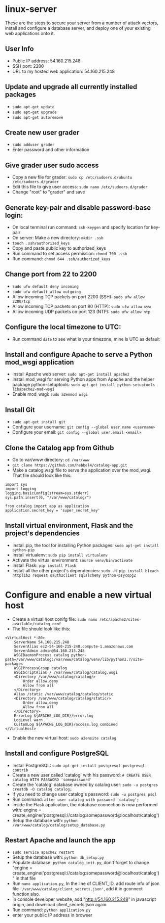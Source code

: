 # linux-server

These are the steps to secure your server from a number of attack vectors, install and configure a database server, and deploy one of your existing web applications onto it.

## User Info
* Public IP address: 54.160.215.248
* SSH port: 2200
* URL to my hosted web application: 54.160.215.248

## Update and upgrade all currently installed packages
* ```sudo apt-get update```
* ```sudo apt-get upgrade```
* ```sudo apt-get autoremove```

## Create new user grader
* ```sudo adduser grader```
* Enter password and other information

## Give grader user sudo access
* Copy a new file for grader: ```sudo cp /etc/sudoers.d/ubuntu /etc/sudoers.d/grader```
* Edit this file to give user access: ```sudo nano /etc/sudoers.d/grader```
* Change "root" to "grader" and save

## Generate key-pair and disable password-base login:
* On local terminal run command: ```ssh-keygen``` and specify location for key-pair
* On server: Make a new directory: ```mkdir .ssh```
* ```touch .ssh/authorized_keys```
* Copy and paste public key to authorized_keys
* Run command to set access permission: ```chmod 700 .ssh```
* Run command: ```chmod 644 .ssh/authorized_keys```

## Change port from 22 to 2200
* ```sudo ufw default deny incoming```
* ```sudo ufw default allow outgoing```
* Allow incoming TCP packets on port 2200 (SSH): ```sudo ufw allow 2200/tcp```
* Allow incoming TCP packets on port 80 (HTTP): ```sudo ufw allow www```
* Allow incoming UDP packets on port 123 (NTP): ```sudo ufw allow ntp```

## Configure the local timezone to UTC:
* Run command ```date``` to see what is your timezone, mine is UTC as default

## Install and configure Apache to serve a Python mod_wsgi application
* Install Apache web server: ```sudo apt-get install apache2```
* Install mod_wsgi for serving Python apps from Apache and the helper package python-setuptools: ```sudo apt-get install python-setuptools libapache2-mod-wsgi```
* Enable mod_wsgi: ```sudo a2enmod wsgi```

## Install Git
* ```sudo apt-get install git```
* Configure your username: ```git config --global user.name <username>```
* Configure your email: ```git config --global user.email <email>```

## Clone the Catalog app from Github
* Go to var/www directory: ```cd /var/www```
* ```git clone https://github.com/hebbel4/catalog-app.git```
* Make a catalog.wsgi file to serve the application over the mod_wsgi. That file should look like this:
```
import sys
import logging
logging.basicConfig(stream=sys.stderr)
sys.path.insert(0, "/var/www/catalog/")

from catalog import app as application
application.secret_key = 'super_secret_key'
```

## Install virtual environment, Flask and the project's dependencies
* Install pip, the tool for installing Python packages: ```sudo apt-get install python-pip```
* Install virtualenv: ```sudo pip install virtualenv```
* Activate the virtual environment: ```source venv/bin/activate```
* Install Flask: ```pip install Flask```
* Install all the other project's dependencies: ```sudo -H pip install bleach httplib2 request oauth2client sqlalchemy python-psycopg2```

# Configure and enable a new virtual host
* Create a virtual host conifg file: ```sudo nano /etc/apache2/sites-available/catalog.conf```
* The file should look like this: 
```
<VirtualHost *:80>
    ServerName 54.160.215.248
    ServerAlias ec2-54-160-215-248.compute-1.amazonaws.com
    ServerAdmin admin@54.160.215.248
    WSGIDaemonProcess catalog python-path=/var/www/catalog:/var/www/catalog/venv/lib/python2.7/site-packages
    WSGIProcessGroup catalog
    WSGIScriptAlias / /var/www/catalog/catalog.wsgi
    <Directory /var/www/catalog/catalog/>
        Order allow,deny
        Allow from all
    </Directory>
    Alias /static /var/www/catalog/catalog/static
    <Directory /var/www/catalog/catalog/static/>
        Order allow,deny
        Allow from all
    </Directory>
    ErrorLog ${APACHE_LOG_DIR}/error.log
    LogLevel warn
    CustomLog ${APACHE_LOG_DIR}/access.log combined
</VirtualHost>
```
* Enable the new virtual host: ```sudo a2ensite catalog```

## Install and configure PostgreSQL
* Install PostgreSQL: ```sudo apt-get install postgresql postgresql-contrib```
* Create a new user called 'catalog' with his password: ```# CREATE USER catalog WITH PASSWORD 'somepassword'```
* Create the 'catalog' database owned by catalog user: ```sudo -u postgres creatdb -O catalog catalog;```
* If you need to change user catalog's password: ```sudo -u postgres psql```
* Run command: ```alter user catalog with password 'catalog';```
* Inside the Flask application, the database connection is now performed with: engine = create_engine('postgresql://catalog:somepassword@localhost/catalog')
* Setup the database with: ```python /var/www/catalog/catalog/setup_database.py```

##  Restart Apache and launch the app
* ```sudo service apache2 restart```
* Setup the database with: ```python db_setup.py```
* Populate database: ```python catalog_init.py```, don't forget to change "engine = create_engine('postgresql://catalog:somepassword@localhost/catalog')" in that file
* Run ```nano application.py```, In the line of CLIENT_ID, add route info of json file ```'/var/www/catalog/client_secrets.json'```, add it in gconnect function also.
* In console developer website, add "http://54.160.215.248" in javascript origin, and download client_secrets.json again
* Run command: ```python application.py```
* enter your public IP address in browser

